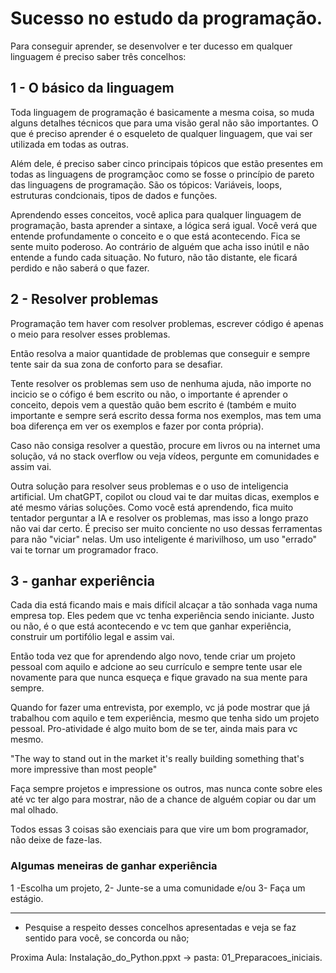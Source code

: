 # Sucesso no estudo da programação.

Para conseguir aprender, se desenvolver e ter ducesso em qualquer linguagem é preciso saber três concelhos:

## 1 - O básico da linguagem

Toda linguagem de programação é basicamente a mesma coisa, so muda alguns detalhes técnicos que para uma visão geral não são importantes. O que é preciso aprender é o esqueleto de qualquer linguagem, que vai ser utilizada em todas as outras.

Além dele, é preciso saber cinco principais tópicos que estão presentes em todas as linguagens de programçãoc como se fosse o princípio de pareto das linguagens de programação. São os tópicos: Variáveis, loops, estruturas condcionais, tipos de dados e funções.

Aprendendo esses conceitos, você aplica para qualquer linguagem de programação, basta aprender a sintaxe, a lógica será igual. Você verá que entende profundamente o conceito e o que está acontecendo. Fica se sente muito poderoso. Ao contrário de alguém que acha isso inútil e não entende a fundo cada situação. No futuro, não tão distante, ele ficará perdido e não saberá o que fazer.

## 2 - Resolver problemas 

Programação tem haver com resolver problemas, escrever código é apenas o meio para resolver esses problemas. 

Então resolva a maior quantidade de problemas que conseguir e sempre tente sair da sua zona de conforto para se desafiar.

Tente resolver os problemas sem uso de nenhuma ajuda, não importe no incicio se o cófigo é bem escrito ou não, o importante é aprender o conceito, depois vem a questão quão bem escrito é (também e muito importante e sempre será escrito dessa forma nos exemplos, mas tem uma boa diferença em ver os exemplos e fazer por conta própria). 

Caso não consiga resolver a questão, procure em livros ou na internet uma solução, vá no stack overflow ou veja vídeos, pergunte em comunidades e assim vai.

Outra solução para resolver seus problemas e o uso de inteligencia artificial. Um chatGPT, copilot ou cloud vai te dar muitas dicas, exemplos e até mesmo várias soluções. Como você está aprendendo, fica muito tentador perguntar a IA e resolver os problemas, mas isso a longo prazo não vai dar certo. É preciso ser muito conciente no uso dessas ferramentas para não "viciar" nelas. Um uso inteligente é marivilhoso, um uso "errado" vai te tornar um programador fraco. 

## 3 - ganhar experiência

Cada dia está ficando mais e mais difícil alcaçar a tão sonhada vaga numa empresa top. Eles pedem que vc tenha experiência sendo iniciante. Justo ou não, é o que está acontecendo e vc tem que ganhar experiência, construir um portifólio legal e assim vai.

Então toda vez que for aprendendo algo novo, tende criar um projeto pessoal com aquilo e adcione ao seu currículo e sempre tente usar ele novamente para que nunca esqueça e fique gravado na sua mente para sempre. 

Quando for fazer uma entrevista, por exemplo, vc já pode mostrar que já trabalhou com aquilo e tem experiência, mesmo que tenha sido um projeto pessoal. Pro-atividade é algo muito bom de se ter, ainda mais para vc mesmo. 

"The way to stand out in the market
it's really building something
that's more impressive than most people"

Faça sempre projetos e impressione os outros, mas nunca conte sobre eles até vc ter algo para mostrar, não de a chance de alguém copiar ou dar um mal olhado.

Todos essas 3 coisas são exenciais para que vire um bom programador, não deixe de faze-las.

### Algumas meneiras de ganhar experiência

1 -Escolha um projeto, 
2- Junte-se a uma comunidade e/ou 
3- Faça um estágio. 

---
- Pesquise a respeito desses concelhos apresentadas e veja se faz sentido para você, se concorda ou não;

Proxima Aula: Instalação_do_Python.ppxt -> pasta: 01_Preparacoes_iniciais.